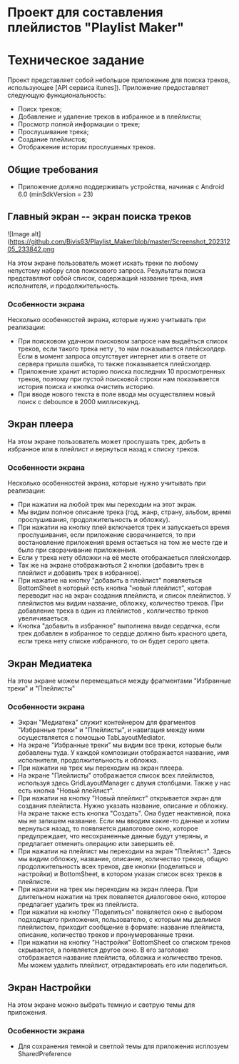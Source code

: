 # Проект для составления плейлистов "Playlist Maker"

# Техническое задание

Проект представляет собой небольшое приложение для поиска треков,
использующее [API сервиса itunes]). Приложение предоставляет следующую функциональность:

- Поиск треков;
- Добавление и удаление треков в избранное и в плейлисты;
- Просмотр полной информации о треке;
- Прослушивание трека;
- Создание плейлистов;
- Отображение истории прослушеных треков.

## Общие требования

- Приложение должно поддерживать устройства, начиная с Android 6.0 (minSdkVersion = 23)

## Главный экран -- экран поиска треков
![Image alt](https://github.com/Bivis63/Playlist_Maker/blob/master/Screenshot_20231205_233842.png

На этом экране пользователь может искать треки по любому непустому набору слов поискового запроса. Результаты поиска
представляют собой список, содержащий название трека, имя исполнителя, и продолжительность.

### Особенности экрана

Несколько особенностей экрана, которые нужно учитывать при реализации:

- При поисковом удачном поисковом запросе нам выдаёться список треков, если такого трека нету , то нам показывается
  плейсхолдер. Если в момент запроса отсутствует интернет или в ответе от сервера пришла ошибка, то также показывается
  плейсхолдер.
- Приложение хранит историю поиска последних 10 просмотренных треков, поэтому при пустой поисковой строки нам показывается
  история поиска и кнопка очистить историю.
- При вводе нового текста в поле ввода мы осуществляем новый поиск с debounce в 2000 миллисекунд.

## Экран плеера

На этом экране пользователь может прослушать трек, добить в избранное или в плейлист и вернуться назад к списку треков.

### Особенности экрана

Несколько особенностей экрана, которые нужно учитывать при реализации:

- При нажатии на любой трек мы переходим на этот экран.
- Мы видим полное описание трека (год, жанр, страну, альбом, время прослушивания, продолжительность и обложку).
- При нажатии на кнопку плей включается трек и запускаеться время прослушивания, если приложение сворачинается,
  то при востановление приложения время остаеться на том же месте где и было при сворачивание приложенеия.
- Если у трека нету обложки на её месте отображаеться плейсхолдер.
- Так же на экране отображаються 2 кнопки (добавить трек в плейлист и добавить трек в избранное).
- При нажатие на кнопку "добавить в плейлист" появляеться BottomSheet в который есть кнопка "новый плейлист",
  которая переводит нас на экран создания плейлиста, и список плейлистов. У плейлистов мы видим название,
  обложку, количество треков. При добавление трека в один из плейлистов , колличество треков увеличиваеться.
- Кнопка "добавить в избранное" выполнена ввиде сердечка, если трек добавлен в избранное то сердце должно быть
  красного цвета, если трека нету списке избранного, то он будет серого цвета. 

## Экран Медиатека

На этом экране можем перемещаться между фрагментами "Избранные треки" и "Плейлисты"

### Особенности экрана

- Экран "Медиатека" служит контейнером для фрагментов "Избранные треки" и "Плейлисты", и навигация между ними осуществляется с помощью TabLayoutMediator.
- На экране "Избранные треки" мы видим все треки, которые были добавлены туда. У каждой композиции отображается название, имя исполнителя, продолжительность
  и обложка.
- При нажатии на трек мы переходим на экран плеера.
- На экране "Плейлисты" отображается список всех плейлистов, используя здесь GridLayoutManager с двумя столбцами. Также у нас есть кнопка "Новый плейлист".
- При нажатии на кнопку "Новый плейлист" открывается экран для создания плейлиста. Нужно указать название, описание и обложку.
  На экране также есть кнопка "Создать". Она будет неактивной, пока мы не запишем название. Если мы вводим какие-то данные и хотим вернуться назад,
  то появляется диалоговое окно, которое предупреждает, что несохраненные данные будут утеряны, и предлагает отменить операцию или завершить её.
- При нажатии на плейлист мы переходим на экран "Плейлист". Здесь мы видим обложку, название, описание, количество треков, общую продолжительность всех треков,
  две кнопки (поделиться и настройки) и BottomSheet, в котором указан список всех треков в плейлисте.
- При нажатии на трек мы переходим на экран плеера. При длительном нажатии на трек появляется диалоговое окно, которое предлагает удалить трек из плейлиста.
- При нажатии на кнопку "Поделиться" появляется окно с выбором подходящего приложения, пользователю, с которым мы делимся плейлистом, приходит сообщение в
  формате: название плейлиста, описание, количество треков и пронумерованные треки.
- При нажатии на кнопку "Настройки" BottomSheet со списком треков скрывается, а появляется другое окно. В его заголовке отображается название плейлиста,
  обложка и количество треков. Мы можем удалить плейлист, отредактировать его или поделиться.
  

## Экран Настройки

На этом экране можно выбрать темную и светрую темы для приложения.

### Особенности экрана
- Для сохранения темной и светлой темы для приложения исплозуем SharedPreference 
